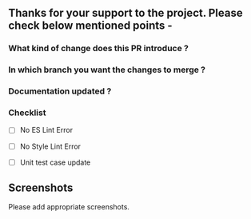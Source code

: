 ## Thanks for your support to the project. Please check below mentioned points -


### What kind of change does this PR introduce ?

<!-- E.g. Is it a new feature, bugfix, code improvement etc. ? Add some description. -->



### In which branch you want the changes to merge ?

<!-- E.g. master, development, release etc. -->



### Documentation updated ?

<!-- E.g. Yes / No -->



### Checklist

- [ ] No ES Lint Error
- [ ] No Style Lint Error
- [ ] Unit test case update



## Screenshots

Please add appropriate screenshots.
